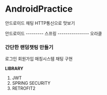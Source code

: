 # AndroidPractice
안드로이드 채팅 HTTP통신으로 맛보기

안드로이드 --------- 스프링 ---------------- 오라클

### 간단한 랜덤챗팅 만들기
로그인
회원가입 
매칭시스템
 채팅 구현

**LIBRARY**
1. JWT
2. SPRING SECURITY
3. RETROFIT2
